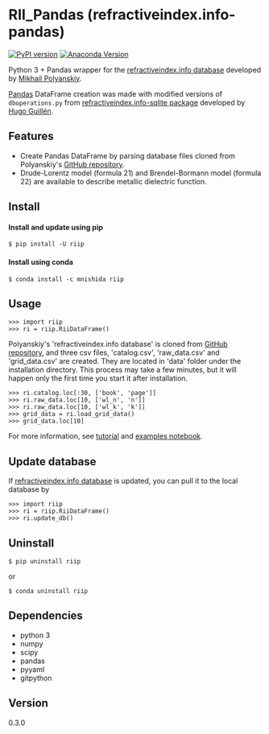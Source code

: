 # RII_Pandas (refractiveindex.info-pandas)

[![PyPI version][pypi-image]][pypi-link]
[![Anaconda Version][anaconda-v-image]][anaconda-v-link]

[pypi-image]: https://badge.fury.io/py/riip.svg
[pypi-link]: https://pypi.org/project/riip
[anaconda-v-image]: https://anaconda.org/mnishida/riip/badges/version.svg
[anaconda-v-link]: https://anaconda.org/mnishida/riip

Python 3 + Pandas wrapper for the [refractiveindex.info database](http://refractiveindex.info/) developed by [Mikhail Polyanskiy](https://github.com/polyanskiy).

[Pandas](https://pandas.pydata.org/) DataFrame creation was made with modified versions of `dboperations.py` from [refractiveindex.info-sqlite package](https://github.com/HugoGuillen/refractiveindex.info-sqlite) developed by [Hugo Guillén](https://github.com/HugoGuillen).

## Features
- Create Pandas DataFrame by parsing database files cloned from Polyanskiy's  [GitHub repository](https://github.com/polyanskiy/refractiveindex.info-database).
- Drude-Lorentz model (formula 21) and Brendel-Bormann model (formula 22) are available to describe metallic dielectric function.

## Install
#### Install and update using pip
```
$ pip install -U riip
```
#### Install using conda
```
$ conda install -c mnishida riip
```

## Usage
```
>>> import riip
>>> ri = riip.RiiDataFrame()
```
Polyanskiy's 'refractiveindex.info database' is cloned from [GitHub repository](https://github.com/polyanskiy/refractiveindex.info-database),
and three csv files, 'catalog.csv', 'raw_data.csv' and 'grid_data.csv' are created.
They are located in 'data' folder under the installation directory.
This process may take a few minutes, but it will happen only the first time you start it after installation.
```
>>> ri.catalog.loc[:30, ['book', 'page']]
>>> ri.raw_data.loc[10, ['wl_n', 'n']]
>>> ri.raw_data.loc[10, ['wl_k', 'k']]
>>> grid_data = ri.load_grid_data()
>>> grid_data.loc[10]
```
For more information, see [tutorial](https://github.com/mnishida/RII_Pandas/blob/master/docs/00_tutorial.ipynb) and [examples notebook](https://github.com/mnishida/RII_Pandas/blob/master/docs/examples.ipynb).

## Update database
If [refractiveindex.info database](http://refractiveindex.info/) is updated, you can pull it to the local database by

```
>>> import riip
>>> ri = riip.RiiDataFrame()
>>> ri.update_db()
```

## Uninstall
```
$ pip uninstall riip
```
or
```
$ conda uninstall riip
```

## Dependencies
- python 3
- numpy
- scipy
- pandas
- pyyaml
- gitpython

## Version
0.3.0
